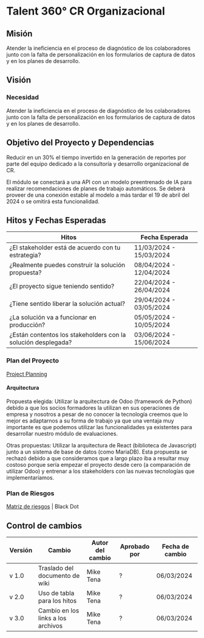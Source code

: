 # Talent 360° CR Organizacional

## Misión

Atender la ineficiencia en el proceso de diagnóstico de los colaboradores junto con la falta de personalización en los formularios de captura de datos y en los planes de desarrollo.

## Visión

### Necesidad

Atender la ineficiencia en el proceso de diagnóstico de los colaboradores junto con la falta de personalización en los formularios de captura de datos y en los planes de desarrollo.

## Objetivo del Proyecto y Dependencias

Reducir en un 30% el tiempo invertido en la generación de reportes por parte del equipo dedicado a la consultoría y desarrollo organizacional de CR.

El módulo se conectará a una API con un modelo preentrenado de IA para realizar recomendaciones de planes de trabajo automáticos. Se deberá proveer de una conexión estable al modelo a más tardar el 19 de abril del 2024 o se omitirá esta funcionalidad.


## Hitos y Fechas Esperadas

| Hitos                                                      | Fecha Esperada          |
|------------------------------------------------------------|-------------------------|
| ¿El stakeholder está de acuerdo con tu estrategia?         | 11/03/2024 - 15/03/2024 |
| ¿Realmente puedes construir la solución propuesta?         | 08/04/2024 - 12/04/2024 |
| ¿El proyecto sigue teniendo sentido?                       | 22/04/2024 - 26/04/2024 |
| ¿Tiene sentido liberar la solución actual?                 | 29/04/2024 - 03/05/2024 |
| ¿La solución va a funcionar en producción?                 | 05/05/2024 - 10/05/2024 |
| ¿Están contentos los stakeholders con la solución desplegada? | 03/06/2024 - 15/06/2024 |


### Plan del Proyecto

[Project Planning](https://docs.google.com/document/d/1EkusQ-5p9i81Shs9Cs712EN2MYP7Ww5e0L0arISF2OM/edit)

#### Arquitectura

Propuesta elegida: Utilizar la arquitectura de Odoo (framework de Python) debido a que los socios formadores la utilizan en sus operaciones de empresa y nosotros a pesar de no conocer la tecnología creemos que lo mejor es adaptarnos a su forma de trabajo ya que una ventaja muy importante es que podemos utilizar las funcionalidades ya existentes para desarrollar nuestro módulo de evaluaciones.

Otras propuestas: Utilizar la arquitectura de React (biblioteca de Javascript) junto a un sistema de base de datos (como MariaDB). Esta propuesta se rechazó debido a que consideramos que a largo plazo iba a resultar muy costoso porque sería empezar el proyecto desde cero (a comparación de utilizar Odoo) y entrenar a los stakeholders con las nuevas tecnologías que implementaríamos.

### Plan de Riesgos

[Matriz de riesgos](https://docs.google.com/spreadsheets/d/1qlkNWrnsY4GdnN6vlMMmOpeQMdMY4EydTHZ9DmPvUGE/edit#gid=1756945596) | Black Dot

## Control de cambios
| Versión | Cambio | Autor del cambio | Aprobado por | Fecha de cambio |
|---------|--------|------------------|--------------|-----------------|
| v 1.0   | Traslado del documento de wiki | Mike Tena | ? | 06/03/2024 |
| v 2.0   | Uso de tabla para los hitos    | Mike Tena | ? | 06/03/2024 |
| v 3.0   | Cambio en los links a los archivos   | Mike Tena | ? | 06/03/2024 |



